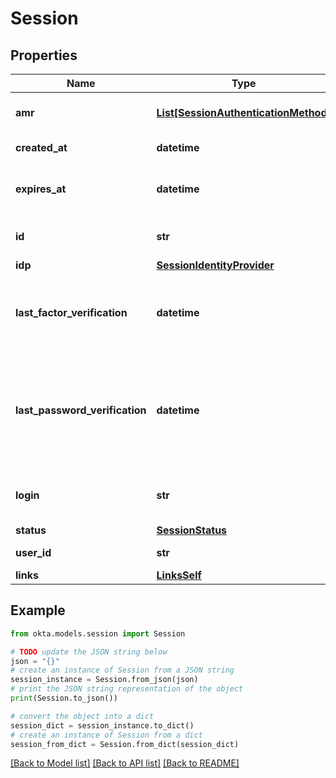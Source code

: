 # Session


## Properties

Name | Type | Description | Notes
------------ | ------------- | ------------- | -------------
**amr** | [**List[SessionAuthenticationMethod]**](SessionAuthenticationMethod.md) | Authentication method reference | [optional] [readonly] 
**created_at** | **datetime** |  | [optional] [readonly] 
**expires_at** | **datetime** | A timestamp when the Session expires | [optional] [readonly] 
**id** | **str** | A unique key for the Session | [optional] [readonly] 
**idp** | [**SessionIdentityProvider**](SessionIdentityProvider.md) |  | [optional] 
**last_factor_verification** | **datetime** | A timestamp when the user last performed multifactor authentication | [optional] [readonly] 
**last_password_verification** | **datetime** | A timestamp when the user last performed the primary or step-up authentication with a password | [optional] [readonly] 
**login** | **str** | A unique identifier for the user (username) | [optional] [readonly] 
**status** | [**SessionStatus**](SessionStatus.md) |  | [optional] 
**user_id** | **str** | A unique key for the user | [optional] [readonly] 
**links** | [**LinksSelf**](LinksSelf.md) |  | [optional] 

## Example

```python
from okta.models.session import Session

# TODO update the JSON string below
json = "{}"
# create an instance of Session from a JSON string
session_instance = Session.from_json(json)
# print the JSON string representation of the object
print(Session.to_json())

# convert the object into a dict
session_dict = session_instance.to_dict()
# create an instance of Session from a dict
session_from_dict = Session.from_dict(session_dict)
```
[[Back to Model list]](../README.md#documentation-for-models) [[Back to API list]](../README.md#documentation-for-api-endpoints) [[Back to README]](../README.md)


